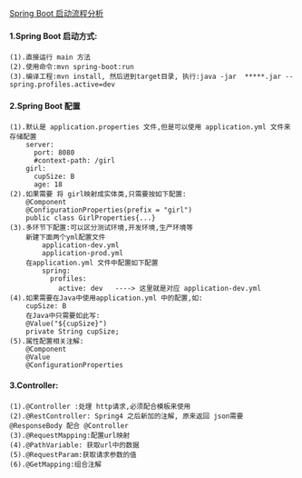 [Spring Boot 启动流程分析](http://www.cnblogs.com/xinzhao/p/5551828.html)
#### 1.Spring Boot 启动方式:
	(1).直接运行 main 方法
	(2).使用命令:mvn spring-boot:run
	(3).编译工程:mvn install, 然后进到target目录, 执行:java -jar  *****.jar --spring.profiles.active=dev
#### 2.Spring Boot 配置
	(1).默认是 application.properties 文件,但是可以使用 application.yml 文件来存储配置
		server:
		  port: 8080
		  #context-path: /girl
		girl:
		  cupSize: B
		  age: 18	
	(2).如果需要 将 girl映射成实体类,只需要按如下配置:
		@Component
		@ConfigurationProperties(prefix = "girl")
		public class GirlProperties{...}
	(3).多环节下配置:可以区分测试环境,开发环境,生产环境等
		新建下面两个yml配置文件
			application-dev.yml
			application-prod.yml
		在application.yml 文件中配置如下配置
			spring:
			  profiles:
			    active: dev   ----> 这里就是对应 application-dev.yml
	(4).如果需要在Java中使用application.yml 中的配置,如:
		cupSize: B
		在Java中只需要如此写:
		@Value("${cupSize}")
	  	private String cupSize;
	(5).属性配置相关注解:
		@Component
		@Value
		@ConfigurationProperties
#### 3.Controller:
	(1).@Controller :处理 http请求,必须配合模板来使用
	(2).@RestController: Spring4 之后新加的注解, 原来返回 json需要@ResponseBody 配合 @Controller
	(3).@RequestMapping:配置url映射
	(4).@PathVariable: 获取url中的数据
	(5).@RequestParam:获取请求参数的值
	(6).@GetMapping:组合注解












